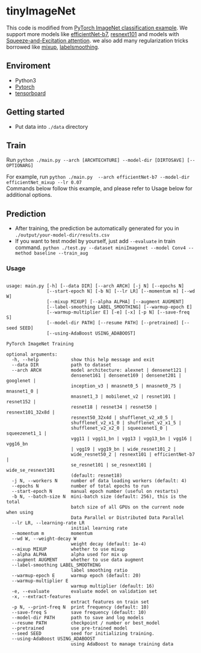 # tinyImageNet

This code is modified from [PyTorch ImageNet classification example](https://github.com/pytorch/examples/tree/master/imagenet). We support more models like [efficientNet-b7](https://arxiv.org/abs/1905.11946), [resnext101](https://pytorch.org/hub/pytorch_vision_resnext/) and models with [Squeeze-and-Excitation attention](https://arxiv.org/abs/1709.01507). we also add many regularization tricks borrowed like [mixup](https://arxiv.org/abs/1710.09412), [labelsmoothing](https://arxiv.org/pdf/1701.06548.pdf). 


## Enviroment
 - Python3
 - [Pytorch](http://pytorch.org/)
 - [tensorboard](https://www.tensorflow.org/tensorboard)

## Getting started
* Put data into `./data` directory

## Train
Run
```python ./main.py --arch [ARCHTECHTURE] --model-dir [DIRTOSAVE] [--OPTIONARG]```

For example, run `python ./main.py  --arch efficientNet-b7 --model-dir efficientNet_mixup --lr 0.07`  
Commands below follow this example, and please refer to Usage below for additional options.


## Prediction
- After training, the prediction be automatically generated for you in `./output/your-model-dir/results.csv` 
- If you want to test model by yourself, just add `--evaluate` in train command.
```python ./test.py --dataset miniImagenet --model Conv4 --method baseline --train_aug```

### Usage

```

usage: main.py [-h] [--data DIR] [--arch ARCH] [-j N] [--epochs N]
               [--start-epoch N] [-b N] [--lr LR] [--momentum m] [--wd W]
               [--mixup MIXUP] [--alpha ALPHA] [--augment AUGMENT]
               [--label-smoothing LABEL_SMOOTHING] [--warmup-epoch E]
               [--warmup-multiplier E] [-e] [-x] [-p N] [--save-freq S]
               [--model-dir PATH] [--resume PATH] [--pretrained] [--seed SEED]
               [--using-AdaBoost USING_ADABOOST]

PyTorch ImageNet Training

optional arguments:
  -h, --help            show this help message and exit
  --data DIR            path to dataset
  --arch ARCH           model architecture: alexnet | densenet121 |
                        densenet161 | densenet169 | densenet201 | googlenet |
                        inception_v3 | mnasnet0_5 | mnasnet0_75 | mnasnet1_0 |
                        mnasnet1_3 | mobilenet_v2 | resnet101 | resnet152 |
                        resnet18 | resnet34 | resnet50 | resnext101_32x8d |
                        resnext50_32x4d | shufflenet_v2_x0_5 |
                        shufflenet_v2_x1_0 | shufflenet_v2_x1_5 |
                        shufflenet_v2_x2_0 | squeezenet1_0 | squeezenet1_1 |
                        vgg11 | vgg11_bn | vgg13 | vgg13_bn | vgg16 | vgg16_bn
                        | vgg19 | vgg19_bn | wide_resnet101_2 |
                        wide_resnet50_2 | resnext101 | efficientNet-b7 |
                        se_resnet101 | se_resnext101 | wide_se_resnext101
                        (default: resnet18)
  -j N, --workers N     number of data loading workers (default: 4)
  --epochs N            number of total epochs to run
  --start-epoch N       manual epoch number (useful on restarts)
  -b N, --batch-size N  mini-batch size (default: 256), this is the total
                        batch size of all GPUs on the current node when using
                        Data Parallel or Distributed Data Parallel
  --lr LR, --learning-rate LR
                        initial learning rate
  --momentum m          momentum
  --wd W, --weight-decay W
                        weight decay (default: 1e-4)
  --mixup MIXUP         whether to use mixup
  --alpha ALPHA         alpha used for mix up
  --augment AUGMENT     whether to use data augment
  --label-smoothing LABEL_SMOOTHING
                        label smoothing ratio
  --warmup-epoch E      warmup epoch (default: 20)
  --warmup-multiplier E
                        warmup multiplier (default: 16)
  -e, --evaluate        evaluate model on validation set
  -x, --extract-features
                        extract features on train set
  -p N, --print-freq N  print frequency (default: 10)
  --save-freq S         save frequency (default: 10)
  --model-dir PATH      path to save and log models
  --resume PATH         checkpoint / number or best_model
  --pretrained          use pre-trained model
  --seed SEED           seed for initializing training.
  --using-AdaBoost USING_ADABOOST
                        using AdaBoost to manage training data
```
